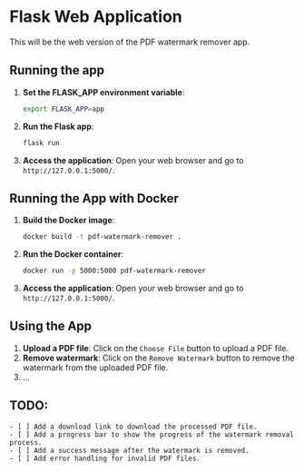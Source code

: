 # Flask Web Application

This will be the web version of the PDF watermark remover app.


## Running the app

1. **Set the FLASK_APP environment variable**:
    ```sh
    export FLASK_APP=app
    ```

2. **Run the Flask app**:
    ```sh
    flask run
    ```

3. **Access the application**:
    Open your web browser and go to `http://127.0.0.1:5000/`.


## Running the App with Docker

1. **Build the Docker image**:
    ```sh
    docker build -t pdf-watermark-remover .
    ```

2. **Run the Docker container**:
    ```sh
    docker run -p 5000:5000 pdf-watermark-remover
    ```

3. **Access the application**:
    Open your web browser and go to `http://127.0.0.1:5000/`.


## Using the App

1. **Upload a PDF file**:
    Click on the `Choose File` button to upload a PDF file.
2. **Remove watermark**:
    Click on the `Remove Watermark` button to remove the watermark from the uploaded PDF file.
3. ...


## **TODO**:
    - [ ] Add a download link to download the processed PDF file.
    - [ ] Add a progress bar to show the progress of the watermark removal process.
    - [ ] Add a success message after the watermark is removed.
    - [ ] Add error handling for invalid PDF files.
